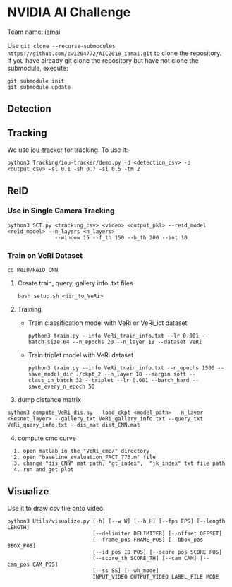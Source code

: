 # NVIDIA AI Challenge

Team name: iamai

Use `git clone --recurse-submodules https://github.com/cw1204772/AIC2018_iamai.git` to clone the repository.  
If you have already git clone the repository but have not clone the submodule, execute:
```
git submodule init
git submodule update
```

## Detection

## Tracking

We use [iou-tracker](https://github.com/bochinski/iou-tracker) for tracking. To use it:

```
python3 Tracking/iou-tracker/demo.py -d <detection_csv> -o <output_csv> -sl 0.1 -sh 0.7 -si 0.5 -tm 2
```

## ReID

### Use in Single Camera Tracking
```
python3 SCT.py <tracking_csv> <video> <output_pkl> --reid_model <reid_model> --n_layers <n_layers>
               --window 15 --f_th 150 --b_th 200 --int 10
```

### Train on VeRi Dataset
```
cd ReID/ReID_CNN
```

1. Create train, query, gallery info .txt files
   ```
   bash setup.sh <dir_to_VeRi>
   ```

2. Training
   * Train classification model with VeRi or VeRi\_ict dataset

     ```
     python3 train.py --info VeRi_train_info.txt --lr 0.001 --batch_size 64 --n_epochs 20 --n_layer 18 --dataset VeRi
     ```

   * Train triplet model with VeRi dataset
     ```
     python3 train.py --info VeRi_train_info.txt --n_epochs 1500 --save_model_dir ./ckpt_2 --n_layer 18 --margin soft --class_in_batch 32 --triplet --lr 0.001 --batch_hard --save_every_n_epoch 50
     ``` 

3. dump distance matrix
```
python3 compute_VeRi_dis.py --load_ckpt <model_path> --n_layer <Resnet_layer> --gallery_txt VeRi_gallery_info.txt --query_txt VeRi_query_info.txt --dis_mat dist_CNN.mat 
```

4. compute cmc curve
```  
  1. open matlab in the "VeRi_cmc/" directory
  2. open "baseline_evaluation_FACT_776.m" file
  3. change "dis_CNN" mat path, "gt_index",  "jk_index" txt file path
  4. run and get plot
```

## Visualize

Use it to draw csv file onto video.

```
python3 Utils/visualize.py [-h] [--w W] [--h H] [--fps FPS] [--length LENGTH]
                           [--delimiter DELIMITER] [--offset OFFSET]
                           [--frame_pos FRAME_POS] [--bbox_pos BBOX_POS]
                           [--id_pos ID_POS] [--score_pos SCORE_POS]
                           [--score_th SCORE_TH] [--cam CAM] [--cam_pos CAM_POS]
                           [--ss SS] [--wh_mode]
                           INPUT_VIDEO OUTPUT_VIDEO LABEL_FILE MODE
```
